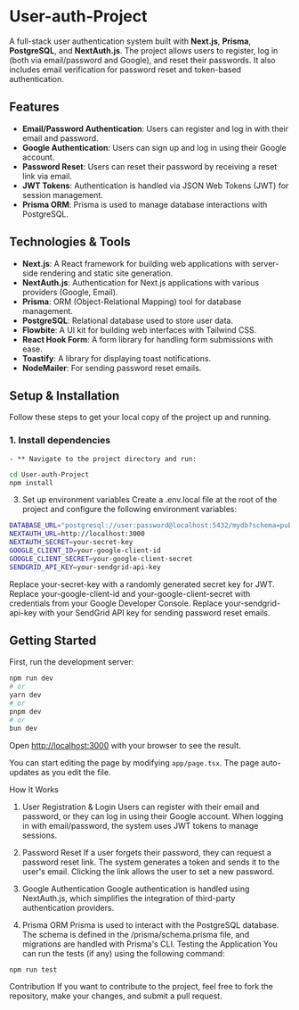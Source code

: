 # User-auth-Project

A full-stack user authentication system built with **Next.js**, **Prisma**, **PostgreSQL**, and **NextAuth.js**. The project allows users to register, log in (both via email/password and Google), and reset their passwords. It also includes email verification for password reset and token-based authentication.

## Features

- **Email/Password Authentication**: Users can register and log in with their email and password.
- **Google Authentication**: Users can sign up and log in using their Google account.
- **Password Reset**: Users can reset their password by receiving a reset link via email.
- **JWT Tokens**: Authentication is handled via JSON Web Tokens (JWT) for session management.
- **Prisma ORM**: Prisma is used to manage database interactions with PostgreSQL.

## Technologies & Tools

- **Next.js**: A React framework for building web applications with server-side rendering and static site generation.
- **NextAuth.js**: Authentication for Next.js applications with various providers (Google, Email).
- **Prisma**: ORM (Object-Relational Mapping) tool for database management.
- **PostgreSQL**: Relational database used to store user data.
- **Flowbite**: A UI kit for building web interfaces with Tailwind CSS.
- **React Hook Form**: A form library for handling form submissions with ease.
- **Toastify**: A library for displaying toast notifications.
- **NodeMailer**: For sending password reset emails.

## Setup & Installation

Follow these steps to get your local copy of the project up and running.

### 1. Install dependencies
    - ** Navigate to the project directory and run:
```bash
cd User-auth-Project
npm install
```

3. Set up environment variables
Create a .env.local file at the root of the project and configure the following environment variables:
```bash
DATABASE_URL="postgresql://user:password@localhost:5432/mydb?schema=public"
NEXTAUTH_URL=http://localhost:3000
NEXTAUTH_SECRET=your-secret-key
GOOGLE_CLIENT_ID=your-google-client-id
GOOGLE_CLIENT_SECRET=your-google-client-secret
SENDGRID_API_KEY=your-sendgrid-api-key

```
Replace your-secret-key with a randomly generated secret key for JWT.
Replace your-google-client-id and your-google-client-secret with credentials from your Google Developer Console.
Replace your-sendgrid-api-key with your SendGrid API key for sending password reset emails.

## Getting Started

First, run the development server:

```bash
npm run dev
# or
yarn dev
# or
pnpm dev
# or
bun dev
```

Open [http://localhost:3000](http://localhost:3000) with your browser to see the result.

You can start editing the page by modifying `app/page.tsx`. The page auto-updates as you edit the file.

How It Works
1. User Registration & Login
Users can register with their email and password, or they can log in using their Google account. When logging in with email/password, the system uses JWT tokens to manage sessions.

2. Password Reset
If a user forgets their password, they can request a password reset link. The system generates a token and sends it to the user's email. Clicking the link allows the user to set a new password.

3. Google Authentication
Google authentication is handled using NextAuth.js, which simplifies the integration of third-party authentication providers.

4. Prisma ORM
Prisma is used to interact with the PostgreSQL database. The schema is defined in the /prisma/schema.prisma file, and migrations are handled with Prisma's CLI.
Testing the Application
You can run the tests (if any) using the following command:

```bash
npm run test

```

Contribution
If you want to contribute to the project, feel free to fork the repository, make your changes, and submit a pull request.




